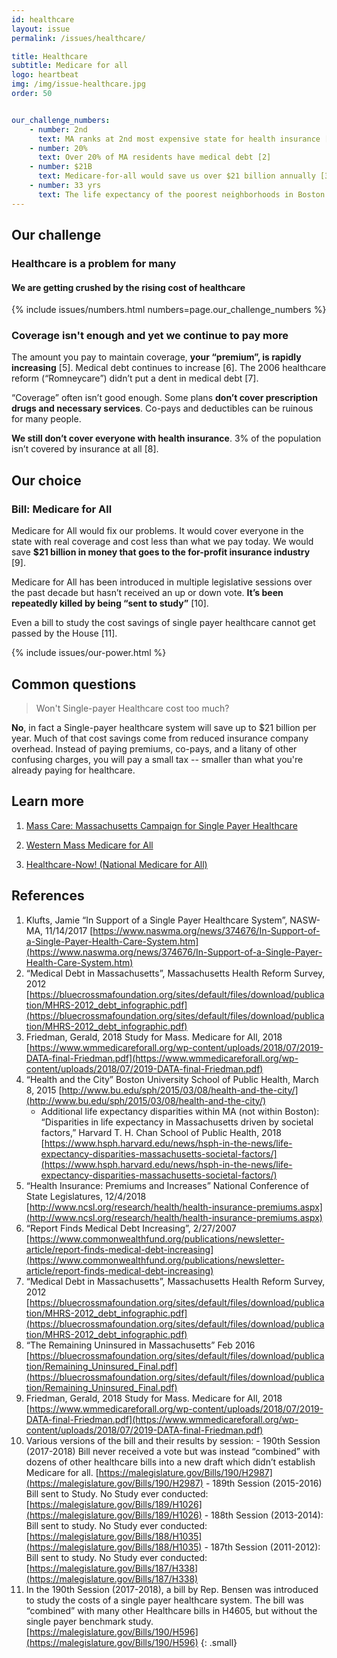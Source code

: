 ```yaml
---
id: healthcare
layout: issue
permalink: /issues/healthcare/

title: Healthcare
subtitle: Medicare for all
logo: heartbeat
img: /img/issue-healthcare.jpg
order: 50


our_challenge_numbers:
    - number: 2nd
      text: MA ranks at 2nd most expensive state for health insurance [1]
    - number: 20%
      text: Over 20% of MA residents have medical debt [2]
    - number: $21B
      text: Medicare-for-all would save us over $21 billion annually [3]
    - number: 33 yrs
      text: The life expectancy of the poorest neighborhoods in Boston is 33 years shorter than the richest [4]
---
```


## Our challenge

### Healthcare is a problem for many

#### We are getting crushed by the rising cost of healthcare

{% include issues/numbers.html numbers=page.our_challenge_numbers %}

### Coverage isn't enough and yet we continue to pay more

The amount you pay to maintain coverage, **your “premium”, is rapidly increasing** [5]. Medical debt continues to increase [6]. The 2006 healthcare reform (“Romneycare”) didn’t put a dent in medical debt [7].

“Coverage” often isn’t good enough. Some plans **don’t cover prescription drugs and necessary services**. Co-pays and deductibles can be ruinous for many people.

**We still don’t cover everyone with health insurance**. 3% of the population isn’t covered by insurance at all [8].


## Our choice

### Bill: Medicare for All

Medicare for All would fix our problems. It would cover everyone in the state with real coverage and cost less than what we pay today. We would save **$21 billion in money that goes to the for-profit insurance industry** [9].

Medicare for All has been introduced in multiple legislative sessions over the past decade but hasn’t received an up or down vote. **It’s been repeatedly killed by being “sent to study”** [10].

Even a bill to study the cost savings of single payer healthcare cannot get passed by the House [11].

{% include issues/our-power.html %}

## Common questions

> Won't Single-payer Healthcare cost too much?

**No**, in fact a Single-payer healthcare system will save up to $21 billion per year.  Much of that cost savings come from reduced insurance company overhead.  Instead of paying premiums, co-pays, and a litany of other confusing charges, you will pay a small tax -- smaller than what you're already paying for healthcare.

## Learn more

1.  [Mass Care: Massachusetts Campaign for Single Payer Healthcare](https://www.masscare.org/single-payer)

2.  [Western Mass Medicare for All](https://www.wmmedicareforall.org/)

3.  [Healthcare-Now! (National Medicare for All)](https://www.healthcare-now.org/)

## References

1.  Klufts, Jamie “In Support of a Single Payer Healthcare System”, NASW-MA, 11/14/2017  [https://www.naswma.org/news/374676/In-Support-of-a-Single-Payer-Health-Care-System.htm](https://www.naswma.org/news/374676/In-Support-of-a-Single-Payer-Health-Care-System.htm)
2.  “Medical Debt in Massachusetts”, Massachusetts Health Reform Survey, 2012  [https://bluecrossmafoundation.org/sites/default/files/download/publication/MHRS-2012_debt_infographic.pdf](https://bluecrossmafoundation.org/sites/default/files/download/publication/MHRS-2012_debt_infographic.pdf)
3.  Friedman, Gerald, 2018 Study for Mass. Medicare for All, 2018  [https://www.wmmedicareforall.org/wp-content/uploads/2018/07/2019-DATA-final-Friedman.pdf](https://www.wmmedicareforall.org/wp-content/uploads/2018/07/2019-DATA-final-Friedman.pdf)
4.  “Health and the City” Boston University School of Public Health, March 8, 2015  [http://www.bu.edu/sph/2015/03/08/health-and-the-city/](http://www.bu.edu/sph/2015/03/08/health-and-the-city/)
    -   Additional life expectancy disparities within MA (not within Boston): “Disparities in life expectancy in Massachusetts driven by societal factors,” Harvard T. H. Chan School of Public Health, 2018  [https://www.hsph.harvard.edu/news/hsph-in-the-news/life-expectancy-disparities-massachusetts-societal-factors/](https://www.hsph.harvard.edu/news/hsph-in-the-news/life-expectancy-disparities-massachusetts-societal-factors/)
5.  “Health Insurance: Premiums and Increases” National Conference of State Legislatures, 12/4/2018  [http://www.ncsl.org/research/health/health-insurance-premiums.aspx](http://www.ncsl.org/research/health/health-insurance-premiums.aspx)
6.  “Report Finds Medical Debt Increasing”, 2/27/2007  [https://www.commonwealthfund.org/publications/newsletter-article/report-finds-medical-debt-increasing](https://www.commonwealthfund.org/publications/newsletter-article/report-finds-medical-debt-increasing)
7.  “Medical Debt in Massachusetts”, Massachusetts Health Reform Survey, 2012  [https://bluecrossmafoundation.org/sites/default/files/download/publication/MHRS-2012_debt_infographic.pdf](https://bluecrossmafoundation.org/sites/default/files/download/publication/MHRS-2012_debt_infographic.pdf)
8.  “The Remaining Uninsured in Massachusetts” Feb 2016  [https://bluecrossmafoundation.org/sites/default/files/download/publication/Remaining_Uninsured_Final.pdf](https://bluecrossmafoundation.org/sites/default/files/download/publication/Remaining_Uninsured_Final.pdf)
9.  Friedman, Gerald, 2018 Study for Mass. Medicare for All, 2018  [https://www.wmmedicareforall.org/wp-content/uploads/2018/07/2019-DATA-final-Friedman.pdf](https://www.wmmedicareforall.org/wp-content/uploads/2018/07/2019-DATA-final-Friedman.pdf)
10.  Various versions of the bill and their results by session:
    -   190th Session (2017-2018) Bill never received a vote but was instead “combined” with dozens of other healthcare bills into a new draft which didn’t establish Medicare for all.  [https://malegislature.gov/Bills/190/H2987](https://malegislature.gov/Bills/190/H2987)
    -   189th Session (2015-2016) Bill sent to Study. No Study ever conducted: [https://malegislature.gov/Bills/189/H1026](https://malegislature.gov/Bills/189/H1026)
    -   188th Session (2013-2014): Bill sent to study. No Study ever conducted:  [https://malegislature.gov/Bills/188/H1035](https://malegislature.gov/Bills/188/H1035)
    -   187th Session (2011-2012): Bill sent to study. No Study ever conducted:  [https://malegislature.gov/Bills/187/H338](https://malegislature.gov/Bills/187/H338)
11.  In the 190th Session (2017-2018), a bill by Rep. Bensen was introduced to study the costs of a single payer healthcare system. The bill was “combined” with many other Healthcare bills in H4605, but without the single payer benchmark study. [https://malegislature.gov/Bills/190/H596](https://malegislature.gov/Bills/190/H596)
{: .small}
